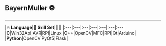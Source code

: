 ## BayernMuller ⚽
----
|🔥 **Language**|🚀 **Skill Set**|||||
|:---|:---|:---|:---|:---|:---|:---|
|**C**|Win32Api|AVR|RPI|Linux
|**C++**|OpenCV|MFC|RPI|Qt|Arduino|
|**Python**|OpenCV|PyQt5|Flask|